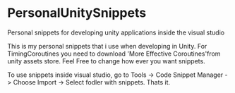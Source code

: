# PersonalUnitySnippets
Personal snippets for developing unity applications inside the visual studio

This is my personal snippets that i use when developing in Unity.
For TimingCoroutines you need to download 'More Effective Coroutines'from unity assets store.
Feel Free to change how ever you want snippets.

To use snippets inside visual studio, go to Tools -> Code Snippet Manager -> Choose Import -> Select fodler with snippets. Thats it.